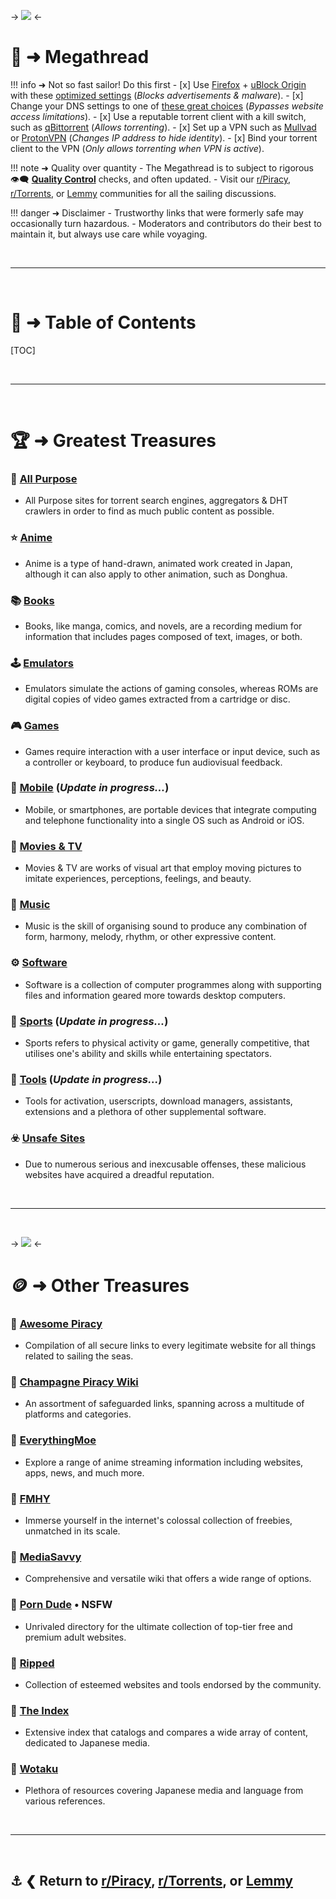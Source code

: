 -> ![](https://a.imagem.app/oQikW0.png) <-

# 📜 ➜ **Megathread**

!!! info ➜ Not so fast sailor! Do this first
    - [x] Use [Firefox](https://mozilla.org/firefox/new/) + [uBlock Origin](https://addons.mozilla.org/firefox/addon/ublock-origin/) with these [optimized         settings](https://a.imagem.app/on42hV.png) (*Blocks advertisements & malware*).
    - [x] Change your DNS settings to one of [these great choices](https://www.privacyguides.org/en/dns/) (*Bypasses website access limitations*).
    - [x] Use a reputable torrent client with a kill switch, such as [qBittorrent](https://www.qbittorrent.org/) (*Allows torrenting*).
    - [x] Set up a VPN such as [Mullvad](https://mullvad.net/) or [ProtonVPN](https://protonvpn.com/) (*Changes IP address to hide identity*).
    - [x] Bind your torrent client to the VPN (*Only allows torrenting when VPN is active*).

!!! note ➜ Quality over quantity
	- The Megathread is to subject to rigorous 👁️‍🗨️ [**Quality Control**](https://rentry.co/megathread-quality-control) checks, and often updated.
    - Visit our [r/Piracy](https://www.reddit.com/r/Piracy/), [r/Torrents](https://www.reddit.com/r/torrents/), or [Lemmy](https://lemmy.dbzer0.com/c/piracy) communities for all the sailing discussions.

!!! danger ➜ Disclaimer
	- Trustworthy links that were formerly safe may occasionally turn hazardous.
	- Moderators and contributors do their best to maintain it, but always use care while voyaging.

&nbsp;

---

&nbsp;

# 📝 ➜ Table of Contents

[TOC]

&nbsp;

---

&nbsp;

# 🏆 ➜ Greatest Treasures

### 🧭 [All Purpose](https://rentry.co/megathread-all-purpose)
- All Purpose sites for torrent search engines, aggregators & DHT crawlers in order to find as much public content as possible.

### ⭐ [Anime](https://rentry.co/megathread-anime) 
- Anime is a type of hand-drawn, animated work created in Japan, although it can also apply to other animation, such as Donghua.

### 📚 [Books](https://rentry.co/megathread-books)
- Books, like manga, comics, and novels, are a recording medium for information that includes pages composed of text, images, or both.

### 🕹️ [Emulators](https://rentry.co/megathread-emulators)
- Emulators simulate the actions of gaming consoles, whereas ROMs are digital copies of video games extracted from a cartridge or disc.

### 🎮 [Games](https://rentry.co/megathread-games)
- Games require interaction with a user interface or input device, such as a controller or keyboard, to produce fun audiovisual feedback.

### 📱 [Mobile](https://rentry.co/megathread-mobile) (*Update in progress...*)
- Mobile, or smartphones, are portable devices that integrate computing and telephone functionality into a single OS such as Android or iOS.

### 🎦 [Movies & TV](https://rentry.co/megathread-movies-and-tv)
- Movies & TV are works of visual art that employ moving pictures to imitate experiences, perceptions, feelings, and beauty.

### 🎹 [Music](https://rentry.co/megathread-music)
- Music is the skill of organising sound to produce any combination of form, harmony, melody, rhythm, or other expressive content.

### ⚙️ [Software](https://rentry.co/megathread-software)
- Software is a collection of computer programmes along with supporting files and information geared more towards desktop computers.

### 👟 [Sports](https://rentry.co/megathread-sports) (*Update in progress...*)
- Sports refers to physical activity or game, generally competitive, that utilises one's ability and skills while entertaining spectators.

### 🧰 [Tools](https://rentry.co/megathread-tools) (*Update in progress...*)
- Tools for activation, userscripts, download managers, assistants, extensions and a plethora of other supplemental software.

### ☣️ [Unsafe Sites](https://rentry.co/megathread-unsafe-sites)
- Due to numerous serious and inexcusable offenses, these malicious websites have acquired a dreadful reputation.

&nbsp;

---

&nbsp;

-> ![](https://a.imagem.app/o4xBne.png) <-

# 🪙 ➜ Other Treasures

### 📁 [Awesome Piracy](https://shakil-shahadat.github.io/awesome-piracy/)
- Compilation of all secure links to every legitimate website for all things related to sailing the seas.

### 📁 [Champagne Piracy Wiki](https://champagne.pages.dev/)
- An assortment of safeguarded links, spanning across a multitude of platforms and categories.

### 📁 [EverythingMoe](https://everythingmoe.com/)
- Explore a range of anime streaming information including websites, apps, news, and much more.

### 📁 [FMHY](https://fmhy.net/)
- Immerse yourself in the internet's colossal collection of freebies, unmatched in its scale.

### 📁 [MediaSavvy](https://mediasavvy.pages.dev/)
- Comprehensive and versatile wiki that offers a wide range of options.

### 📁 [Porn Dude](https://theporndude.com/) • NSFW
-  Unrivaled directory for the ultimate collection of top-tier free and premium adult websites.

### 📁 [Ripped](https://ripped.guide/)
- Collection of esteemed websites and tools endorsed by the community.

### 📁 [The Index](https://theindex.moe/)
- Extensive index that catalogs and compares a wide array of content, dedicated to Japanese media.

### 📁 [Wotaku](https://wotaku.moe/)
- Plethora of resources covering Japanese media and language from various references.

&nbsp;

---

&nbsp;

⚓ ❮ Return to [**r/Piracy**](https://www.reddit.com/r/Piracy/), [**r/Torrents**](https://www.reddit.com/r/torrents/), or [**Lemmy**](https://lemmy.dbzer0.com/c/piracy)
---